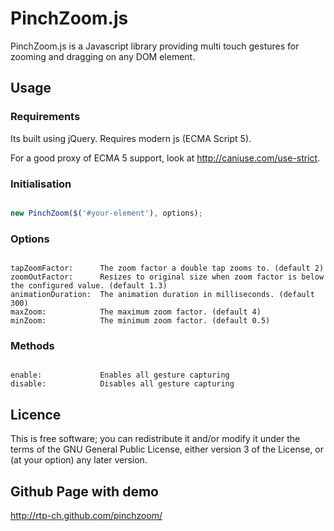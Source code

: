 # PinchZoom.js

PinchZoom.js is a Javascript library providing multi touch gestures for zooming and dragging on any DOM element.

## Usage

### Requirements
Its built using jQuery. Requires modern js (ECMA Script 5).

For a good proxy of ECMA 5 support, look at http://caniuse.com/use-strict.

### Initialisation

```Javascript

new PinchZoom($('#your-element'), options);

```

### Options

```Text

tapZoomFactor:      The zoom factor a double tap zooms to. (default 2)
zoomOutFactor:      Resizes to original size when zoom factor is below the configured value. (default 1.3)
animationDuration:  The animation duration in milliseconds. (default 300)
maxZoom:            The maximum zoom factor. (default 4)
minZoom:            The minimum zoom factor. (default 0.5)

```

### Methods

```Text

enable:             Enables all gesture capturing
disable:            Disables all gesture capturing

```

## Licence

This is free software; you can redistribute it and/or modify it under the terms of the GNU General Public License, either version 3 of the License, or (at your option) any later version.

## Github Page with demo

http://rtp-ch.github.com/pinchzoom/